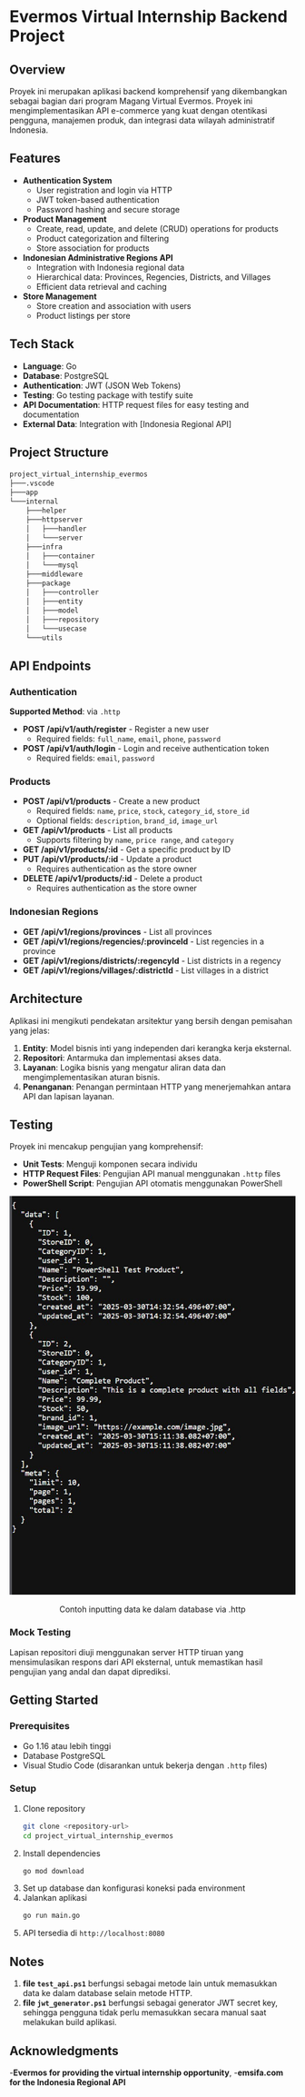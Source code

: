 # Evermos Virtual Internship Backend Project

## Overview

Proyek ini merupakan aplikasi backend komprehensif yang dikembangkan sebagai bagian dari program Magang Virtual Evermos. Proyek ini mengimplementasikan API e-commerce yang kuat dengan otentikasi pengguna, manajemen produk, dan integrasi data wilayah administratif Indonesia.

## Features

- **Authentication System**
  - User registration and login via HTTP
  - JWT token-based authentication
  - Password hashing and secure storage
- **Product Management**
  - Create, read, update, and delete (CRUD) operations for products
  - Product categorization and filtering
  - Store association for products
- **Indonesian Administrative Regions API**
  - Integration with Indonesia regional data
  - Hierarchical data: Provinces, Regencies, Districts, and Villages
  - Efficient data retrieval and caching
- **Store Management**
  - Store creation and association with users
  - Product listings per store

## Tech Stack

- **Language**: Go
- **Database**: PostgreSQL
- **Authentication**: JWT (JSON Web Tokens)
- **Testing**: Go testing package with testify suite
- **API Documentation**: HTTP request files for easy testing and documentation
- **External Data**: Integration with [Indonesia Regional API]

## Project Structure
```
project_virtual_internship_evermos
├───.vscode
├───app
└───internal
    ├───helper
    ├───httpserver
    │   ├───handler
    │   └───server
    ├───infra
    │   ├───container
    │   └───mysql
    ├───middleware
    ├───package
    │   ├───controller
    │   ├───entity
    │   ├───model
    │   ├───repository
    │   └───usecase
    └───utils
```

## API Endpoints

### Authentication
**Supported Method**: via `.http`

- **POST /api/v1/auth/register** - Register a new user
  - Required fields: `full_name`, `email`, `phone`, `password`
- **POST /api/v1/auth/login** - Login and receive authentication token
  - Required fields: `email`, `password`

### Products

- **POST /api/v1/products** - Create a new product
  - Required fields: `name`, `price`, `stock`, `category_id`, `store_id`
  - Optional fields: `description`, `brand_id`, `image_url`
- **GET /api/v1/products** - List all products
  - Supports filtering by `name`, `price range`, and `category`
- **GET /api/v1/products/:id** - Get a specific product by ID
- **PUT /api/v1/products/:id** - Update a product
  - Requires authentication as the store owner
- **DELETE /api/v1/products/:id** - Delete a product
  - Requires authentication as the store owner

### Indonesian Regions

- **GET /api/v1/regions/provinces** - List all provinces
- **GET /api/v1/regions/regencies/:provinceId** - List regencies in a province
- **GET /api/v1/regions/districts/:regencyId** - List districts in a regency
- **GET /api/v1/regions/villages/:districtId** - List villages in a district

## Architecture

Aplikasi ini mengikuti pendekatan arsitektur yang bersih dengan pemisahan yang jelas:

1. **Entity**: Model bisnis inti yang independen dari kerangka kerja eksternal.
2. **Repositori**: Antarmuka dan implementasi akses data.
3. **Layanan**: Logika bisnis yang mengatur aliran data dan mengimplementasikan aturan bisnis.
4. **Penanganan**: Penangan permintaan HTTP yang menerjemahkan antara API dan lapisan layanan.

## Testing

Proyek ini mencakup pengujian yang komprehensif:

- **Unit Tests**: Menguji komponen secara individu
- **HTTP Request Files**: Pengujian API manual menggunakan `.http` files
- **PowerShell Script**: Pengujian API otomatis menggunakan PowerShell

<p align="center">
  <img src="https://github.com/AtokTajuddin/internship_project/blob/d041b8ad8c3dcd95f9e2c1b13fe84621071b5114/6289293578911989888.jpg" alt="Testing Screenshot">
</p>

<p align="center">
  Contoh inputting data ke dalam database via .http
</p>

### Mock Testing

Lapisan repositori diuji menggunakan server HTTP tiruan yang mensimulasikan respons dari API eksternal, untuk memastikan hasil pengujian yang andal dan dapat diprediksi.

## Getting Started

### Prerequisites

- Go 1.16 atau lebih tinggi
- Database PostgreSQL
- Visual Studio Code (disarankan untuk bekerja dengan `.http` files)

### Setup

1. Clone repository
    ```sh
    git clone <repository-url>
    cd project_virtual_internship_evermos
    ```
2. Install dependencies
    ```sh
    go mod download
    ```
3. Set up database dan konfigurasi koneksi pada environment
4. Jalankan aplikasi
    ```sh
    go run main.go
    ```
5. API tersedia di `http://localhost:8080`

## Notes

1. **file `test_api.ps1`** berfungsi sebagai metode lain untuk memasukkan data ke dalam database selain metode HTTP.
2. **file `jwt_generator.ps1`** berfungsi sebagai generator JWT secret key, sehingga pengguna tidak perlu memasukkan secara manual saat melakukan build aplikasi.

## Acknowledgments

-**Evermos for providing the virtual internship opportunity**,
-**emsifa.com for the Indonesia Regional API**
